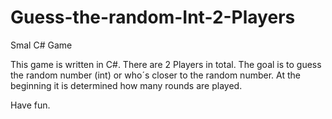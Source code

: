 # Guess-the-random-Int-2-Players
Smal C# Game 

This game is written in C#. There are 2 Players in total. The goal is to guess the random number (int) or who´s closer to the random number. At the beginning it is determined how many rounds are played.

Have fun.
